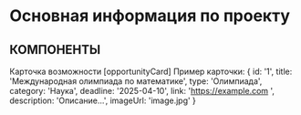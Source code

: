 # Основная информация по проекту

## КОМПОНЕНТЫ
Карточка возможности [opportunityCard]
    Пример карточки:
        {
        id: '1',
        title: 'Международная олимпиада по математике',
        type: 'Олимпиада',
        category: 'Наука',
        deadline: '2025-04-10',
        link: 'https://example.com ',
        description: 'Описание...',
        imageUrl: 'image.jpg'
        }
